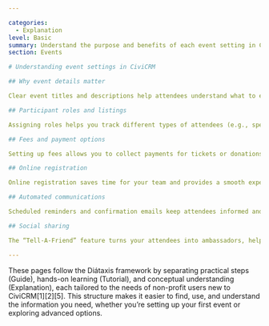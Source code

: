 ```yaml
---

categories:
  - Explanation
level: Basic
summary: Understand the purpose and benefits of each event setting in CiviCRM, and how they help you manage successful non-profit events.
section: Events

# Understanding event settings in CiviCRM

## Why event details matter

Clear event titles and descriptions help attendees understand what to expect and encourage registration. Detailed information builds trust and makes your event more appealing.

## Participant roles and listings

Assigning roles helps you track different types of attendees (e.g., speakers, volunteers). Participant listings can showcase support for your event and build community engagement.

## Fees and payment options

Setting up fees allows you to collect payments for tickets or donations. Offering multiple payment methods (online, pay later) makes it easier for everyone to participate.

## Online registration

Online registration saves time for your team and provides a smooth experience for attendees. It also helps you gather important information and manage your guest list.

## Automated communications

Scheduled reminders and confirmation emails keep attendees informed and reduce the chance of no-shows. Customizing these messages helps you maintain a professional and friendly tone.

## Social sharing

The “Tell-A-Friend” feature turns your attendees into ambassadors, helping you reach a wider audience and grow your community.

---
```


These pages follow the Diátaxis framework by separating practical steps (Guide), hands-on learning (Tutorial), and conceptual understanding (Explanation), each tailored to the needs of non-profit users new to CiviCRM[1][2][5]. This structure makes it easier to find, use, and understand the information you need, whether you’re setting up your first event or exploring advanced options.
